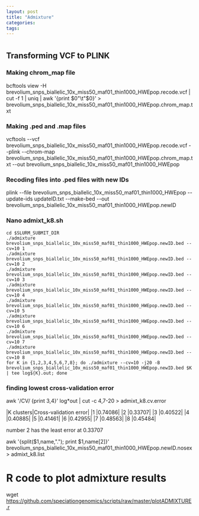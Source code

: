 ```yaml
---
layout: post
title: "Admixture"
categories: 
tags: 
---
```




# 

## Transforming VCF to PLINK


### Making chrom_map file
bcftools view -H brevolium_snps_biallelic_10x_miss50_maf01_thin1000_HWEpop.recode.vcf | cut -f 1 | uniq | awk '{print $0"\t"$0}' > brevolium_snps_biallelic_10x_miss50_maf01_thin1000_HWEpop.chrom_map.txt

### Making .ped and .map files
vcftools --vcf brevolium_snps_biallelic_10x_miss50_maf01_thin1000_HWEpop.recode.vcf --plink --chrom-map brevolium_snps_biallelic_10x_miss50_maf01_thin1000_HWEpop.chrom_map.txt --out brevolium_snps_biallelic_10x_miss50_maf01_thin1000_HWEpop


### Recoding files into .ped files with new IDs
plink --file brevolium_snps_biallelic_10x_miss50_maf01_thin1000_HWEpop --update-ids updateID.txt --make-bed --out brevolium_snps_biallelic_10x_miss50_maf01_thin1000_HWEpop.newID


### Nano admixt_k8.sh

    cd $SLURM_SUBMIT_DIR
    ./admixture brevolium_snps_biallelic_10x_miss50_maf01_thin1000_HWEpop.newID.bed --cv=10 1
    ./admixture     brevolium_snps_biallelic_10x_miss50_maf01_thin1000_HWEpop.newID.bed --cv=10 2
    ./admixture     brevolium_snps_biallelic_10x_miss50_maf01_thin1000_HWEpop.newID.bed --cv=10 3
    ./admixture brevolium_snps_biallelic_10x_miss50_maf01_thin1000_HWEpop.newID.bed --cv=10 4
    ./admixture brevolium_snps_biallelic_10x_miss50_maf01_thin1000_HWEpop.newID.bed --cv=10 5
    ./admixture brevolium_snps_biallelic_10x_miss50_maf01_thin1000_HWEpop.newID.bed --cv=10 6
    ./admixture brevolium_snps_biallelic_10x_miss50_maf01_thin1000_HWEpop.newID.bed --cv=10 7
    ./admixture brevolium_snps_biallelic_10x_miss50_maf01_thin1000_HWEpop.newID.bed --cv=10 8
    for K in {1,2,3,4,5,6,7,8}; do ./admixture --cv=10 -j20 -B brevolium_snps_biallelic_10x_miss50_maf01_thin1000_HWEpop.newID.bed $K | tee log${K}.out; done

### finding lowest cross-validation error
awk '/CV/ {print $3,$4}' log*out | cut -c 4,7-20 > admixt_k8.cv.error

|K clusters|Cross-validation error|
|1 |0.74086|
|2 |0.33707|
|3 |0.40522|
|4 |0.40885|
|5 |0.41461|
|6 |0.42955|
|7 |0.48563|
|8 |0.45484|

number 2 has the least error at 0.33707


awk '{split($1,name,"."); print $1,name[2]}' brevolium_snps_biallelic_10x_miss50_maf01_thin1000_HWEpop.newID.nosex > admixt_k8.list




# R code to plot admixture results

wget https://github.com/speciationgenomics/scripts/raw/master/plotADMIXTURE.r